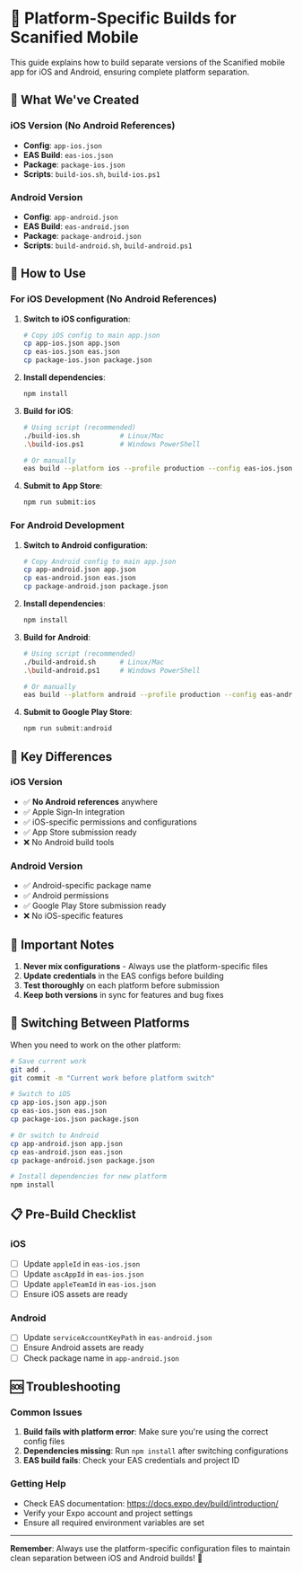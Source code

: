 # 🚀 Platform-Specific Builds for Scanified Mobile

This guide explains how to build separate versions of the Scanified mobile app for iOS and Android, ensuring complete platform separation.

## 📱 What We've Created

### iOS Version (No Android References)
- **Config**: `app-ios.json`
- **EAS Build**: `eas-ios.json`
- **Package**: `package-ios.json`
- **Scripts**: `build-ios.sh`, `build-ios.ps1`

### Android Version
- **Config**: `app-android.json`
- **EAS Build**: `eas-android.json`
- **Package**: `package-android.json`
- **Scripts**: `build-android.sh`, `build-android.ps1`

## 🔧 How to Use

### For iOS Development (No Android References)

1. **Switch to iOS configuration**:
   ```bash
   # Copy iOS config to main app.json
   cp app-ios.json app.json
   cp eas-ios.json eas.json
   cp package-ios.json package.json
   ```

2. **Install dependencies**:
   ```bash
   npm install
   ```

3. **Build for iOS**:
   ```bash
   # Using script (recommended)
   ./build-ios.sh          # Linux/Mac
   .\build-ios.ps1         # Windows PowerShell
   
   # Or manually
   eas build --platform ios --profile production --config eas-ios.json
   ```

4. **Submit to App Store**:
   ```bash
   npm run submit:ios
   ```

### For Android Development

1. **Switch to Android configuration**:
   ```bash
   # Copy Android config to main app.json
   cp app-android.json app.json
   cp eas-android.json eas.json
   cp package-android.json package.json
   ```

2. **Install dependencies**:
   ```bash
   npm install
   ```

3. **Build for Android**:
   ```bash
   # Using script (recommended)
   ./build-android.sh      # Linux/Mac
   .\build-android.ps1     # Windows PowerShell
   
   # Or manually
   eas build --platform android --profile production --config eas-android.json
   ```

4. **Submit to Google Play Store**:
   ```bash
   npm run submit:android
   ```

## 🎯 Key Differences

### iOS Version
- ✅ **No Android references** anywhere
- ✅ Apple Sign-In integration
- ✅ iOS-specific permissions and configurations
- ✅ App Store submission ready
- ❌ No Android build tools

### Android Version
- ✅ Android-specific package name
- ✅ Android permissions
- ✅ Google Play Store submission ready
- ❌ No iOS-specific features

## 🚨 Important Notes

1. **Never mix configurations** - Always use the platform-specific files
2. **Update credentials** in the EAS configs before building
3. **Test thoroughly** on each platform before submission
4. **Keep both versions** in sync for features and bug fixes

## 🔄 Switching Between Platforms

When you need to work on the other platform:

```bash
# Save current work
git add .
git commit -m "Current work before platform switch"

# Switch to iOS
cp app-ios.json app.json
cp eas-ios.json eas.json
cp package-ios.json package.json

# Or switch to Android
cp app-android.json app.json
cp eas-android.json eas.json
cp package-android.json package.json

# Install dependencies for new platform
npm install
```

## 📋 Pre-Build Checklist

### iOS
- [ ] Update `appleId` in `eas-ios.json`
- [ ] Update `ascAppId` in `eas-ios.json`
- [ ] Update `appleTeamId` in `eas-ios.json`
- [ ] Ensure iOS assets are ready

### Android
- [ ] Update `serviceAccountKeyPath` in `eas-android.json`
- [ ] Ensure Android assets are ready
- [ ] Check package name in `app-android.json`

## 🆘 Troubleshooting

### Common Issues

1. **Build fails with platform error**: Make sure you're using the correct config files
2. **Dependencies missing**: Run `npm install` after switching configurations
3. **EAS build fails**: Check your EAS credentials and project ID

### Getting Help

- Check EAS documentation: https://docs.expo.dev/build/introduction/
- Verify your Expo account and project settings
- Ensure all required environment variables are set

---

**Remember**: Always use the platform-specific configuration files to maintain clean separation between iOS and Android builds! 🎯
